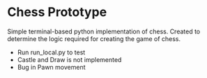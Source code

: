 # Chess Prototype

Simple terminal-based python implementation of chess. Created to determine the logic required for creating the game of chess.

- Run run_local.py to test
- Castle and Draw is not implemented
- Bug in Pawn movement
